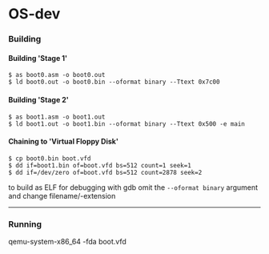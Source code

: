 # OS-dev

### Building

#### Building 'Stage 1'
    $ as boot0.asm -o boot0.out  
    $ ld boot0.out -o boot0.bin --oformat binary --Ttext 0x7c00  

#### Building 'Stage 2'
    $ as boot1.asm -o boot1.out  
    $ ld boot1.out -o boot1.bin --oformat binary --Ttext 0x500 -e main  

#### Chaining to 'Virtual Floppy Disk'
    $ cp boot0.bin boot.vfd  
    $ dd if=boot1.bin of=boot.vfd bs=512 count=1 seek=1  
    $ dd if=/dev/zero of=boot.vfd bs=512 count=2878 seek=2  

to build as ELF for debugging with gdb omit the `--oformat binary` argument and change filename/-extension  

---

### Running

 qemu-system-x86_64 -fda boot.vfd  
